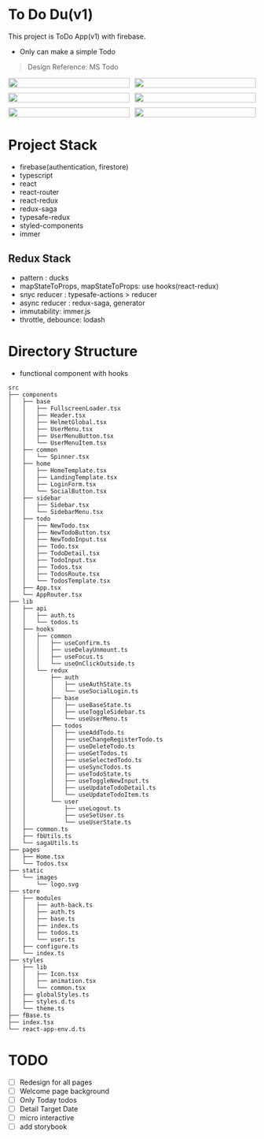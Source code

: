 # To Do Du(v1)

This project is ToDo App(v1) with firebase.

- Only can make a simple Todo

> Design Reference: MS Todo

<p align="center" style="display:grid; grid-template-columns: repeat(2, 1fr); grid-gap: 10px">
    <img src="https://images.velog.io/images/namezin/post/1cad1da7-df9f-4a07-aa98-3be1bc52d00d/login%20page.png" width="100%" />
    <img src="https://images.velog.io/images/namezin/post/f1e4f1d3-0431-49d1-8718-1059a5c99084/social%20login.png" width="100%" />
    <img src="https://images.velog.io/images/namezin/post/4b8e8abc-b61c-4899-af4a-515feece2cf8/loading.png" width="100%" />
    <img src="https://images.velog.io/images/namezin/post/163e3c86-6dfd-4d8a-a801-aeacc3fc5fba/main%20page.png" width="100%" />
    <img src="https://images.velog.io/images/namezin/post/7690d047-3df5-498a-8b84-030506be861e/todo%20example.png" width="100%" />
    <img src="https://images.velog.io/images/namezin/post/35fc0555-4d8e-43a4-a2fe-45fb78b886c3/logout%20collapse%20sidebar.png" width="100%" />
</p>

# Project Stack

- firebase(authentication, firestore)
- typescript
- react
- react-router
- react-redux
- redux-saga
- typesafe-redux
- styled-components
- immer

## Redux Stack

- pattern : ducks
- mapStateToProps, mapStateToProps: use hooks(react-redux)
- snyc reducer : typesafe-actions > reducer
- async reducer : redux-saga, generator
- immutability: immer.js
- throttle, debounce: lodash

# Directory Structure

- functional component with hooks

```
src
├── components
│   ├── base
│   │   ├── FullscreenLoader.tsx
│   │   ├── Header.tsx
│   │   ├── HelmetGlobal.tsx
│   │   ├── UserMenu.tsx
│   │   ├── UserMenuButton.tsx
│   │   └── UserMenuItem.tsx
│   ├── common
│   │   └── Spinner.tsx
│   ├── home
│   │   ├── HomeTemplate.tsx
│   │   ├── LandingTemplate.tsx
│   │   ├── LoginForm.tsx
│   │   └── SocialButton.tsx
│   ├── sidebar
│   │   ├── Sidebar.tsx
│   │   └── SidebarMenu.tsx
│   ├── todo
│   │   ├── NewTodo.tsx
│   │   ├── NewTodoButton.tsx
│   │   ├── NewTodoInput.tsx
│   │   ├── Todo.tsx
│   │   ├── TodoDetail.tsx
│   │   ├── TodoInput.tsx
│   │   ├── Todos.tsx
│   │   ├── TodosRoute.tsx
│   │   └── TodosTemplate.tsx
│   ├── App.tsx
│   └── AppRouter.tsx
├── lib
│   ├── api
│   │   ├── auth.ts
│   │   └── todos.ts
│   ├── hooks
│   │   ├── common
│   │   │   ├── useConfirm.ts
│   │   │   ├── useDelayUnmount.ts
│   │   │   ├── useFocus.ts
│   │   │   └── useOnClickOutside.ts
│   │   └── redux
│   │       ├── auth
│   │       │   ├── useAuthState.ts
│   │       │   └── useSocialLogin.ts
│   │       ├── base
│   │       │   ├── useBaseState.ts
│   │       │   ├── useToggleSidebar.ts
│   │       │   └── useUserMenu.ts
│   │       ├── todos
│   │       │   ├── useAddTodo.ts
│   │       │   ├── useChangeRegisterTodo.ts
│   │       │   ├── useDeleteTodo.ts
│   │       │   ├── useGetTodos.ts
│   │       │   ├── useSelectedTodo.ts
│   │       │   ├── useSyncTodos.ts
│   │       │   ├── useTodoState.ts
│   │       │   ├── useToggleNewInput.ts
│   │       │   ├── useUpdateTodoDetail.ts
│   │       │   └── useUpdateTodoItem.ts
│   │       └── user
│   │           ├── useLogout.ts
│   │           ├── useSetUser.ts
│   │           └── useUserState.ts
│   ├── common.ts
│   ├── fbUtils.ts
│   └── sagaUtils.ts
├── pages
│   ├── Home.tsx
│   └── Todos.tsx
├── static
│   └── images
│       └── logo.svg
├── store
│   ├── modules
│   │   ├── auth-back.ts
│   │   ├── auth.ts
│   │   ├── base.ts
│   │   ├── index.ts
│   │   ├── todos.ts
│   │   └── user.ts
│   ├── configure.ts
│   └── index.ts
├── styles
│   ├── lib
│   │   ├── Icon.tsx
│   │   ├── animation.tsx
│   │   └── common.tsx
│   ├── globalStyles.ts
│   ├── styles.d.ts
│   └── theme.ts
├── fBase.ts
├── index.tsx
└── react-app-env.d.ts
```

# TODO

- [ ] Redesign for all pages
- [ ] Welcome page background
- [ ] Only Today todos
- [ ] Detail Target Date
- [ ] micro interactive
- [ ] add storybook
